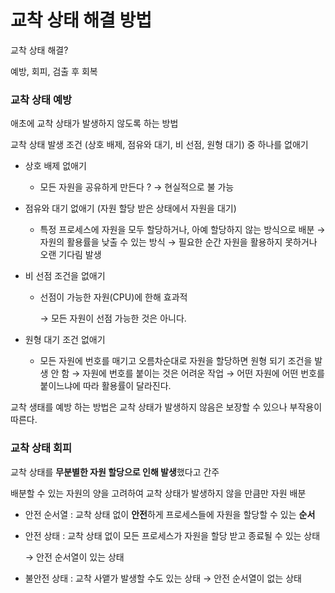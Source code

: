 # 교착 상태 해결 방법

교착 상태 해결? 

예방, 회피, 검출 후 회복

### 교착 상태 예방

애초에 교착 상태가 발생하지 않도록 하는 방법 

교착 상태 발생 조건 (상호 배제, 점유와 대기, 비 선점, 원형 대기) 중 하나를 없애기

- 상호 배제 없애기
    - 모든 자원을 공유하게 만든다 ? → 현실적으로 불 가능
- 점유와 대기 없애기 (자원 할당 받은 상태에서 자원을 대기)
    - 특정 프로세스에 자원을 모두 할당하거나, 아예 할당하지 않는 방식으로 배분
    → 자원의 활용률을 낮출 수 있는 방식
    → 필요한 순간 자원을 활용하지 못하거나 오랜 기다림 발생
- 비 선점 조건을 없애기
    - 선점이 가능한 자원(CPU)에 한해 효과적
        
        → 모든 자원이 선점 가능한 것은 아니다. 
        
- 원형 대기 조건 없애기
    - 모든 자원에 번호를 매기고 오름차순대로 자원을 할당하면 원형 되기 조건을 발생 안 함
    → 자원에 번호를 붙이는 것은 어려운 작업
    → 어떤 자원에 어떤 번호를 붙이느냐에 따라 활용률이 달라진다.
    

교착 생태를 예방 하는 방법은 교착 상태가 발생하지 않음은 보장할 수 있으나 부작용이 따른다. 

### 교착 상태 회피

교착 상태를 **무분별한 자원 할당으로 인해 발생**했다고 간주 

배분할 수 있는 자원의 양을 고려하여 교착 상태가 발생하지 않을 만큼만 자원 배분

- 안전 순서열 : 교착 상태 없이 **안전**하게 프로세스들에 자원을 할당할 수 있는 **순서**
- 안전 상태 : 교착 상태 없이 모든 프로세스가 자원을 할당 받고 종료될 수 있는 상태
    
    → 안전 순서열이 있는 상태
    
- 불안전 상태 : 교착 사앹가 발생할 수도 있는 상태
→ 안전 순서열이 없는 상태
